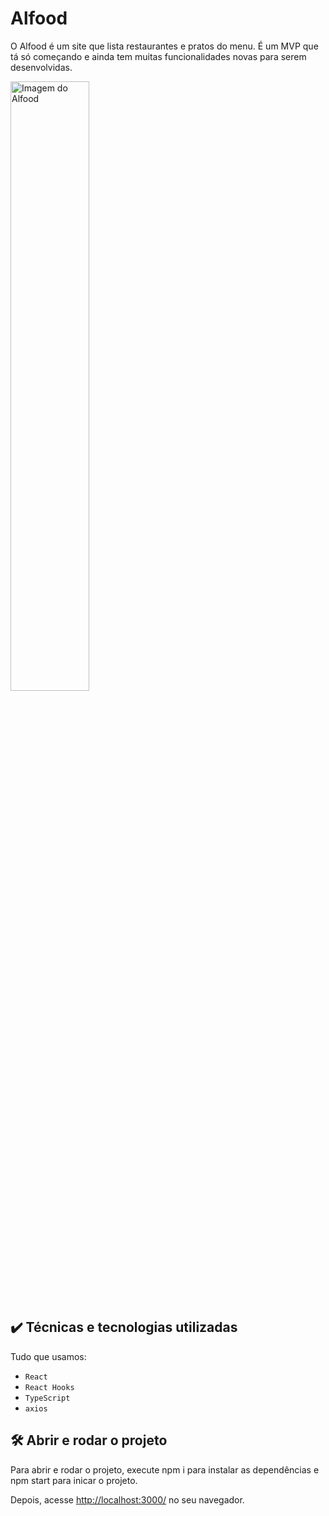 # Alfood

O Alfood é um site que lista restaurantes e pratos do menu. 
É um MVP que tá só começando e ainda tem muitas funcionalidades novas para serem desenvolvidas.

<img src="screencapture.png" alt="Imagem do Alfood" width="50%">


## ✔️ Técnicas e tecnologias utilizadas

Tudo que usamos:

- `React`
- `React Hooks`
- `TypeScript`
- `axios`

## 🛠️ Abrir e rodar o projeto

Para abrir e rodar o projeto, execute npm i para instalar as dependências e npm start para inicar o projeto.

Depois, acesse <a href="http://localhost:3000/">http://localhost:3000/</a> no seu navegador.
